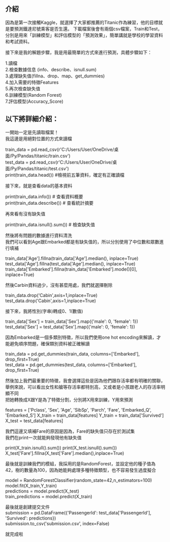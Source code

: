 ## 介紹
因為是第一次接觸Kaggle，就選擇了大家都推薦的Titanic作為練習，他的目標就是要預測鐵達尼號乘客是否生還。
下載檔案後會有兩個csv檔案，Train和Test，分別是用來「訓練模型」和評估模型的「預測效果」，簡單講就是學校的學習資料和考試資料。  
  
接下來是我的解題步驟，我是用最簡單的方式來進行預測，具體步驟如下：    

1.讀檔  
2.檢查數據信息 (info、describe、isnull.sum)  
3.處理缺失值(fillna、drop、map、get_dummies)  
4.加入需要的特徵Features  
5.再次檢查缺失值  
6.訓練模型(Random Forest)  
7.評估模型(Accuracy_Score)  

## 以下將詳細介紹：  
一開始一定是先讀取檔案！     
我這邊是用絕對位置的方式來讀檔  

train_data = pd.read_csv(r'C:/Users/User/OneDrive/桌面/Py/Pandas/titanic/train.csv')  
test_data = pd.read_csv(r'C:/Users/User/OneDrive/桌面/Py/Pandas/titanic/test.csv')  
print(train_data.head())   #檢視前五筆資料，確定有正確讀檔  

接下來，就是查看data的基本資料  

print(train_data.info())  # 查看資料概要  
print(train_data.describe())  # 查看統計摘要  

再來看有沒有缺失值  

print(train_data.isnull().sum())  # 檢查缺失值  

然後將有問題的數據進行資料清洗  
我們可以看到Age跟Embarked都是有缺失值的，所以分別使用了中位數和眾數進行填補  

train_data['Age'].fillna(train_data['Age'].median(), inplace=True)  
test_data['Age'].fillna(test_data['Age'].median(), inplace=True)  
train_data['Embarked'].fillna(train_data['Embarked'].mode()[0], inplace=True)  

然後Carbin資料過少，沒有甚麼用處，我們就選擇刪除   

train_data.drop('Cabin',axis=1,inplace=True)  
test_data.drop('Cabin',axis=1,inplace=True)  

接下來，我將性別(字串)轉成0、1(數值)  

train_data['Sex'] = train_data['Sex'].map({'male': 0, 'female': 1})  
test_data['Sex'] = test_data['Sex'].map({'male': 0, 'female': 1})  

因為Embarked是一個多類別特徵，所以我們使用one hot encoding來解讀，才能避免順序問題，確保類別資料被正確解讀  

train_data = pd.get_dummies(train_data, columns=['Embarked'], drop_first=True)  
test_data = pd.get_dummies(test_data, columns=['Embarked'], drop_first=True)  

然後加上我們最重要的特徵，我會選擇這些是因為他們跟存活率都有明確的關聯，舉例來說，可以看出女性和艙等存活率都特別高，又或者是小孩跟老人的存活率明顯不同    
把她轉換成X跟Y是為了特徵分割，分別將X用來訓練，Y用來預測  


features =  ['Pclass', 'Sex', 'Age', 'SibSp', 'Parch', 'Fare', 'Embarked_Q', 'Embarked_S']
X_train = train_data[features]
Y_train = train_data['Survived']
X_test = test_data[features]  

我們這邊又填補Fare的原因是因為，Fare的缺失值只存在於測試集  
我們在print一次就能夠發現他有缺失值  

print(X_train.isnull().sum())
print(X_test.isnull().sum())
X_test['Fare'].fillna(X_test['Fare'].median(),inplace=True)  

最後就是訓練我們的模組，我採用的是RandomForest，並設定他的種子值為42，樹的數量為100，因為她能夠處理多種特徵類型，也不容易發生過度擬合  

model = RandomForestClassifier(random_state=42,n_estimators=100)  
model.fit(X_train,Y_train)  
predictions = model.predict(X_test)  
train_predictions = model.predict(X_train)  

最後就是創建提交文件  
submission = pd.DataFrame({'PassengerId': test_data['PassengerId'], 'Survived': predictions})    
submission.to_csv('submission.csv', index=False)  

就完成啦






